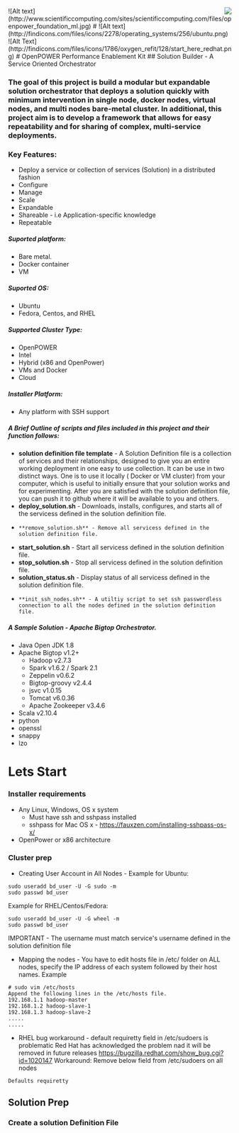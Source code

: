 <img style="float: right;" src="http://www.scientificcomputing.com/sites/scientificcomputing.com/files/openpower_foundation_ml.jpg">
![Alt text](http://www.scientificcomputing.com/sites/scientificcomputing.com/files/openpower_foundation_ml.jpg)
#
![Alt text](http://findicons.com/files/icons/2278/operating_systems/256/ubuntu.png)
![Alt Text](http://findicons.com/files/icons/1786/oxygen_refit/128/start_here_redhat.png)
# OpenPOWER Performance Enablement Kit
## Solution Builder - A Service Oriented Orchestrator

### The goal of this project is build a modular but expandable solution orchestrator that deploys a solution quickly with minimum intervention in single node, docker nodes, virtual nodes, and multi nodes bare-metal cluster. In additional, this project aim is to develop a framework that allows for easy repeatability and for sharing of complex, multi-service deployments.

### Key Features:
- Deploy a service or collection of services (Solution) in a distributed fashion 
- Configure 
- Manage
- Scale
- Expandable
- Shareable - i.e Application-specific knowledge
- Repeatable

##### Suported platform:
- Bare metal.
- Docker container
- VM 

##### Suported OS:
- Ubuntu 
- Fedora, Centos, and RHEL 

##### Supported Cluster Type:
- OpenPOWER
- Intel 
- Hybrid (x86 and OpenPower)
- VMs and Docker
- Cloud

##### Installer Platform:
- Any platform with SSH support

##### A Brief Outline of scripts and files included in this project and their function follows:
-   **solution definition file template** - A Solution Definition file is a collection of services and their relationships, designed to give you an entire working deployment in one easy to use collection. It can be use in two distinct ways. One is to use it locally ( Docker or VM cluster) from your computer, which is useful to initially ensure that your solution works and for experimenting. After you are satisfied with the solution definition file, you can push it to github where it will be available to you and others.
-   **deploy_solution.sh** - Downloads, installs, configures, and starts all of the servicess defined in the solution definition file.
-	  **remove_solution.sh** - Remove all servicess defined in the solution definition file.
-   **start_solution.sh** - Start all servicess defined in the solution definition file.
-   **stop_solution.sh** - Stop all servicess defined in the solution definition file.
-   **solution_status.sh** - Display status of all servicess defined in the solution definition file.
-	  **init_ssh_nodes.sh** - A utiltiy script to set ssh passwordless connection to all the nodes defined in the solution definition file.

##### A Sample Solution - Apache Bigtop Orchestrator.
- Java Open JDK 1.8 
- Apache Bigtop  v1.2+ 
  * Hadoop  v2.7.3
  * Spark  v1.6.2 / Spark 2.1
  * Zeppelin  v0.6.2
  * Bigtop-groovy  v2.4.4
  * jsvc  v1.0.15
  * Tomcat  v6.0.36
  * Apache Zookeeper  v3.4.6
- Scala  v2.10.4
- python
- openssl
- snappy
- lzo
#
#
# Lets Start 
### Installer requirements 
- Any Linux, Windows, OS x system
  * Must have ssh and sshpass installed
  * sshpass for Mac OS x - https://fauxzen.com/installing-sshpass-os-x/   
- OpenPower or x86 architecture 

### Cluster prep
- Creating User Account in All Nodes - 
Example for Ubuntu:
```
sudo useradd bd_user -U -G sudo -m
sudo passwd bd_user
```
Example for RHEL/Centos/Fedora:
```
sudo useradd bd_user -U -G wheel -m
sudo passwd bd_user
```
IMPORTANT - The username must match service's username defined in the solution definition file 

- Mapping the nodes - You have to edit hosts file in /etc/ folder on ALL nodes, specify the IP address of each system followed by their host names. Example
```
# sudo vim /etc/hosts
Append the following lines in the /etc/hosts file.
192.168.1.1 hadoop-master 
192.168.1.2 hadoop-slave-1 
192.168.1.3 hadoop-slave-2
.....
.....
```
- RHEL bug workaround - default requiretty field in /etc/sudoers is problematic 
Red Hat has acknowledged the problem nad it will be removed in future releases https://bugzilla.redhat.com/show_bug.cgi?id=1020147
Workaround: Remove below field from /etc/sudoers on all nodes
```
Defaults requiretty
```
## Solution Prep
### Create a solution Definition File
